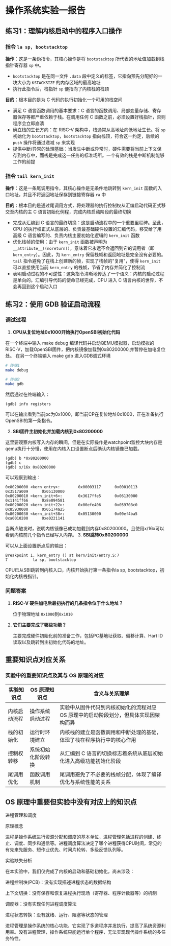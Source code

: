 # 操作系统实验一报告

## 练习1：理解内核启动中的程序入口操作

### 指令 `la sp, bootstacktop`

**操作**：这是一条伪指令，其核心操作是将 `bootstacktop` 所代表的地址值加载到栈指针寄存器 `sp` 中。

- `bootstacktop` 是在同一文件 `.data` 段中定义的标签，它指向预先分配好的一块大小为 `KSTACKSIZE` 的内存区域的最高地址
- 执行此指令后，栈指针 `sp` 便指向了内核栈的栈顶

**目的**：根本目的是为 C 代码的执行初始化一个可用的栈空间

- 满足 C 语言函数调用的基本要求：C 语言的函数调用、局部变量存储、寄存器保存等都严重依赖于栈。在调用任何 C 函数之前，必须设置好栈指针，否则程序会立即崩溃
- 确立栈的生长方向：在 RISC-V 架构中，栈通常从高地址向低地址生长。将 `sp` 初始化为 `bootstacktop`，`bootstacktop` 指向栈顶，符合这一约定，后续的 `push` 操作将通过递减 `sp` 来实现
- 提供中断/异常的处理基础：当发生中断或异常时，硬件需要将当前上下文保存到内存中，而栈是完成这一任务的标准场所。一个有效的栈是中断机制能够工作的前提

### 指令 `tail kern_init`

**操作**：这是一条尾调用指令，其核心操作是无条件地跳转到 `kern_init` 函数的入口地址，并且不将返回地址保存到链接寄存器 `ra` 中

**目的**：根本目的是通过尾调用方式，将处理器的执行控制权从汇编启动代码正式移交至内核的主 C 语言初始化例程，完成内核启动阶段的最终切换

- 完成从汇编到 C 语言的最终切换：这是启动流程中的一个重要里程碑。至此，CPU 的执行权正式从底层的、负责最基础硬件设置的汇编代码，移交给了用高级 C 语言编写的、负责内核主要初始化逻辑的 `kern_init` 函数
- 优化栈帧的使用：由于 `kern_init` 函数被声明为 `__attribute__((noreturn))`，意味着它永远不会返回到它的调用者（即 `kern_entry`）。因此，为 `kern_entry` 保留栈帧和返回地址是完全没有必要的。`tail` 指令避免了在栈上创建新的帧，实现了栈帧的"复用"，使得 `kern_init` 可以直接使用当前 `kern_entry` 的栈帧，节省了内存并简化了控制流
- 表明启动过程的不可逆性：这条指令清晰地传达了一个语义：内核的启动过程是单向的。汇编引导代码的使命已经完成，CPU 进入 C 语言内核的世界，不会再回到这个启动入口

## 练习2：使用 GDB 验证启动流程

### 调试过程

1. **CPU从复位地址0x1000开始执行OpenSBI初始化代码**

在一个终端中输入
make debug
编译代码并启动QEMU模拟器，启动模拟的RISC-V，加载OpenSBI固件，把内核镜像加载到0x80200000,并暂停在加电复位处。
在另一个终端输入
make gdb
进入GDB调式环境

   ```bash
   # 终端1
   make debug
   
   # 终端2  
   make gdb
   ```
然后通过在终端输入：
   ```gdb
   (gdb) info registers
   ```
可以在输出看到当前pc为0x1000，即当前CP在复位地址0x1000，正在准备执行OpenSBI的第一条指令。

2. **SBI固件主初始化并加载内核到0x80200000**

这里要观察内核写入内存的瞬间，但是在实际操作是watchpoint监控大块内存是qemu执行十分慢，使用在内核入口设置断点后确认内核镜像已加载。
   ```gdb
   (gdb) b *0x80200000
   (gdb) c
   (gdb) x/16x 0x80200000
   ```
可以观察到输出：
   ```gdb
   0x80200000 <kern_entry>:        0x00003117      0x00010113      0x3517a009      0x05130000
   0x80200010 <kern_init+6>:       0x3617ffe5      0x06130000      0x1141ff66      0x8e094581
   0x80200020 <kern_init+22>:      0x00efe406      0x059708c0      0x85930000      0x05174a25
   0x80200030 <kern_init+38>:      0x05130000      0x00ef4ba5      0xa0010200      0xe0221141
   ```
当断点触发时，说明内核镜像已成功加载到内存0x80200000。且使用x/16x可以看到内核前几个指令已经写入内存。
3. **SBI跳转0x80200000**

可以从上面设置断点后的输出：
   ```gdb
   Breakpoint 1, kern_entry () at kern/init/entry.S:7
   7           la sp, bootstacktop

   ```
CPU已从SBI跳转到内核入口，内核开始执行第一条指令la sp, bootstacktop，初始化内核栈指针。
### 问题答案

1. **RISC-V 硬件加电后最初执行的几条指令位于什么地址？**

   位于物理地址 `0x1000`到`0x1010`

2. **它们主要完成了哪些功能？**

   主要完成硬件初始化前的准备工作，包括PC基地址获取、偏移计算、Hart ID读取以及跳转到主初始化代码的地址。

## 重要知识点对应关系

### 实验中的重要知识点及其与 OS 原理的对应

| 实验知识点 | OS 原理知识点 | 含义与关系理解 |
|-----------|--------------|---------------|
| 内核启动流程 | 操作系统启动过程 | 实验中从固件代码到内核初始化的流程对应 OS 原理中的启动阶段划分，但具体实现因架构而异 |
| 栈的初始化 | 运行时环境建立 | 内核栈的建立是函数调用和中断处理的基础，体现了栈在程序执行中的核心作用 |
| 控制权转移 | 系统初始化阶段转换 | 从汇编到 C 语言的切换标志着系统从底层初始化进入高级功能初始化阶段 |
| 尾调用优化 | 函数调用机制 | 尾调用避免了不必要的栈帧分配，体现了编译优化与系统性能的关系 |

## OS 原理中重要但实验中没有对应上的知识点

 进程管理和调度

原理概念

进程是操作系统进行资源分配和调度的基本单位，进程管理包括进程的创建、终止、调度、同步和通信等。进程调度算法决定了哪个进程获得CPU时间，常见的有先来先服务、短作业优先、时间片轮转、多级反馈队列等。

实验缺失分析

在本实验中，我们仅完成了内核的启动和基础初始化，尚未涉及：

   进程控制块(PCB)：没有实现描述进程状态的数据结构

   上下文切换：没有保存和恢复进程执行现场（寄存器、程序计数器等）的机制

   调度器：没有实现任何进程调度算法

   进程状态转换：没有就绪、运行、阻塞等状态的管理



进程管理是操作系统的核心功能，它实现了多道程序并发执行，提高了系统资源利用率。没有进程管理，操作系统只能运行单个程序，无法实现现代操作系统的多任务特性。

